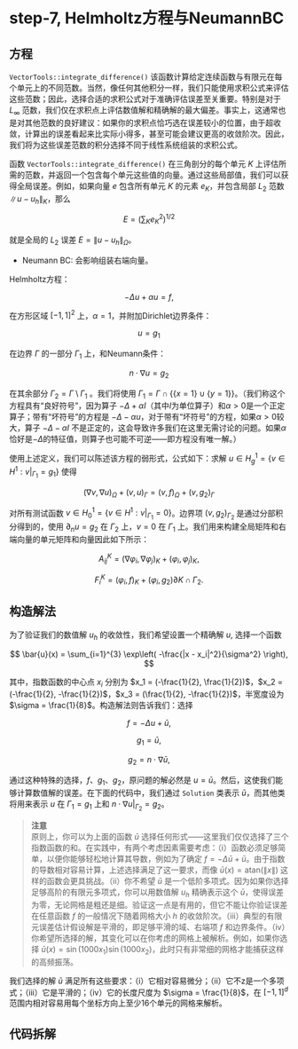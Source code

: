# step-7, Helmholtz方程与NeumannBC

## 方程

 `VectorTools::integrate_difference()` 该函数计算给定连续函数与有限元在每个单元上的不同范数。当然，像任何其他积分一样，我们只能使用求积公式来评估这些范数；因此，选择合适的求积公式对于准确评估误差至关重要。特别是对于 $L_{\infty}$ 范数，我们仅在求积点上评估数值解和精确解的最大偏差。事实上，这通常也是对其他范数的良好建议：如果你的求积点恰巧选在误差较小的位置，由于超收敛，计算出的误差看起来比实际小得多，甚至可能会建议更高的收敛阶次。因此，我们将为这些误差范数的积分选择不同于线性系统组装的求积公式。

函数 `VectorTools::integrate_difference()` 在三角剖分的每个单元 $K$ 上评估所需的范数，并返回一个包含每个单元这些值的向量。通过这些局部值，我们可以获得全局误差。例如，如果向量 $e$ 包含所有单元 $K$ 的元素 $e_K$，并包含局部 $L_2$ 范数 $\|u - u_h\|_K$，那么

$$
E = \left( \sum_K e_K^2 \right)^{1/2}
$$

就是全局的 $L_2$ 误差 $E = \|u - u_h\|_{\Omega}$。

* Neumann BC: 会影响组装右端向量。


Helmholtz方程：

$$ -\Delta u + \alpha u = f, $$

在方形区域 $[-1, 1]^2$ 上，$\alpha = 1$，并附加Dirichlet边界条件：

$$ u = g_1 $$

在边界 $\Gamma$ 的一部分 $\Gamma_1$ 上，和Neumann条件：

$$ n \cdot \nabla u = g_2 $$

在其余部分 $\Gamma_2 = \Gamma \setminus \Gamma_1$ 。我们将使用 $\Gamma_1 = \Gamma \cap \{ \{ x = 1 \} \cup \{ y = 1 \} \}$。（我们称这个方程具有“良好符号”，因为算子 $-\Delta + \alpha I$（其中$I$为单位算子）和$\alpha > 0$是一个正定算子；带有“坏符号”的方程是 $-\Delta - \alpha u$，对于带有“坏符号”的方程，如果$\alpha > 0$较大，算子 $-\Delta - \alpha I$ 不是正定的，这会导致许多我们在这里无需讨论的问题。如果$\alpha$恰好是$-\Delta$的特征值，则算子也可能不可逆——即方程没有唯一解。）

使用上述定义，我们可以陈述该方程的弱形式，公式如下：求解 $u \in H^1_g = \{ v \in H^1 : v|_{\Gamma_1} = g_1 \}$ 使得

$$ (\nabla v, \nabla u)_\Omega + (v, u)_\Gamma = (v, f)_\Omega + (v, g_2)_\Gamma $$

对所有测试函数 $v \in H^1_0 = \{ v \in H^1 : v|_{\Gamma_1} = 0 \}$。边界项 $(v, g_2)_{\Gamma_2}$ 是通过分部积分得到的，使用 $\partial_n u = g_2$ 在 $\Gamma_2$ 上，$v = 0$ 在 $\Gamma_1$ 上。我们用来构建全局矩阵和右端向量的单元矩阵和向量因此如下所示：

$$ A_{ij}^K = (\nabla \varphi_i, \nabla \varphi_j)_K + (\varphi_i, \varphi_j)_K, $$

$$ F^K_i = (\varphi_i, f)_K + (\varphi_i, g_2) \partial K \cap \Gamma_2. $$



## 构造解法

为了验证我们的数值解 $u_h$ 的收敛性，我们希望设置一个精确解 $u$, 选择一个函数

$$ \bar{u}(x) = \sum_{i=1}^{3} \exp\left( -\frac{|x - x_i|^2}{\sigma^2} \right), $$

其中，指数函数的中心点 $x_i$ 分别为 $x_1 = (-\frac{1}{2}, \frac{1}{2})$，$x_2 = (-\frac{1}{2}, -\frac{1}{2})$，$x_3 = (\frac{1}{2}, -\frac{1}{2})$，半宽度设为 $\sigma = \frac{1}{8}$。构造解法则告诉我们：选择

$$ f = -\Delta u + \bar{u}, $$

$$ g_1 = \bar{u}, $$

$$ g_2 = n \cdot \nabla \bar{u}, $$

通过这种特殊的选择，$f$、$g_1$、$g_2$，原问题的解必然是 $u = \bar{u}$。然后，这使我们能够计算数值解的误差。在下面的代码中，我们通过 `Solution` 类表示 $\bar{u}$，而其他类将用来表示 $u$ 在 $\Gamma_1 = g_1$ 上和 $n \cdot \nabla u|_{\Gamma_2} = g_2$。

> **注意**  
> 原则上，你可以为上面的函数 $\bar{u}$ 选择任何形式——这里我们仅仅选择了三个指数函数的和。在实践中，有两个考虑因素需要考虑：（i）函数必须足够简单，以便你能够轻松地计算其导数，例如为了确定 $f = -\Delta \bar{u} + \bar{u}$。由于指数的导数相对容易计算，上述选择满足了这一要求，而像 $\bar{u}(x) = \text{atan}(\|x\|)$ 这样的函数会更具挑战。（ii）你不希望 $\bar{u}$ 是一个低阶多项式。因为如果你选择足够高阶的有限元多项式，你可以用数值解 $u_h$ 精确表示这个 $\bar{u}$，使得误差为零，无论网格是粗还是细。验证这一点是有用的，但它不能让你验证误差在任意函数 $f$ 的一般情况下随着网格大小 $h$ 的收敛阶次。（iii）典型的有限元误差估计假设解是平滑的，即足够平滑的域、右端项 $f$ 和边界条件。（iv）你希望所选择的解，其变化可以在你考虑的网格上被解析。例如，如果你选择 $\bar{u}(x) = \sin(1000x_1)\sin(1000x_2)$，此时只有非常细的网格才能捕获这样的高频振荡。

我们选择的解 $\bar{u}$ 满足所有这些要求：（i）它相对容易微分；（ii）它不z是一个多项式；（iii）它是平滑的；（iv）它的长度尺度为 $\sigma = \frac{1}{8}$，在 $[-1, 1]^d$ 范围内相对容易用每个坐标方向上至少16个单元的网格来解析。


## 代码拆解


```cpp

```

<!--stackedit_data:
eyJoaXN0b3J5IjpbMTEwMDc5OTU4OSwtOTk0OTM0MDIsLTk1MT
U1MDkyMCwtNDM0OTc5ODA0LDE3NTQ2MTY2OTNdfQ==
-->
